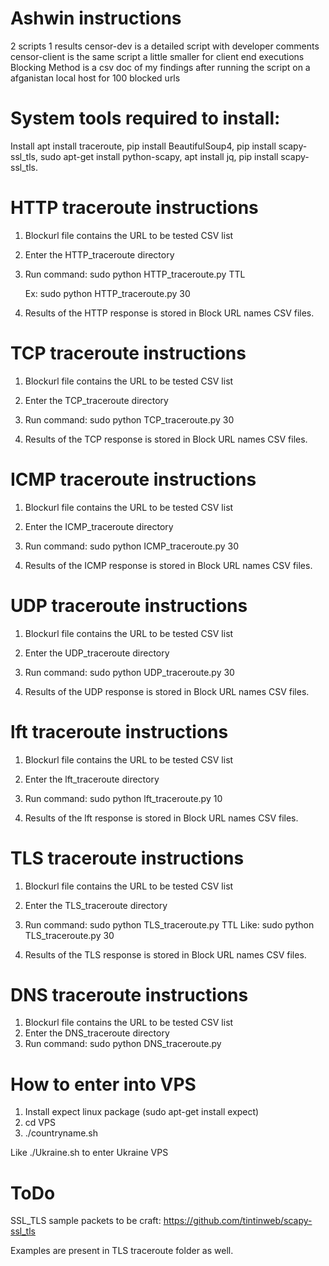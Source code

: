 # Ashwin instructions

2 scripts 1 results
censor-dev is a detailed script with developer comments
censor-client is the same script a little smaller for client end executions
Blocking Method is a csv doc of my findings after running the script on a afganistan local host for 100 blocked urls

# System tools required to install:
Install apt install traceroute, pip install BeautifulSoup4, pip install scapy-ssl_tls, sudo apt-get install python-scapy, apt install jq, pip install scapy-ssl_tls.

# HTTP traceroute instructions

1. Blockurl file contains the URL to be tested CSV list
2. Enter the HTTP_traceroute directory
3. Run command:
	sudo python HTTP_traceroute.py TTL

	Ex: sudo python HTTP_traceroute.py 30

4. Results of the HTTP response is stored in Block URL names CSV files.

# TCP traceroute instructions
1. Blockurl file contains the URL to be tested CSV list
2. Enter the TCP_traceroute directory
3. Run command:
	sudo python TCP_traceroute.py 30

4. Results of the TCP response is stored in Block URL names CSV files.


# ICMP traceroute instructions

1. Blockurl file contains the URL to be tested CSV list
2. Enter the ICMP_traceroute directory
3. Run command:
	sudo python ICMP_traceroute.py 30

4. Results of the ICMP response is stored in Block URL names CSV files.

# UDP traceroute instructions

1. Blockurl file contains the URL to be tested CSV list
2. Enter the UDP_traceroute directory
3. Run command:
	sudo python UDP_traceroute.py 30

4. Results of the UDP response is stored in Block URL names CSV files.

# lft traceroute instructions

1. Blockurl file contains the URL to be tested CSV list
2. Enter the lft_traceroute directory
3. Run command:
	sudo python lft_traceroute.py 10

4. Results of the lft response is stored in Block URL names CSV files.



# TLS traceroute instructions
1. Blockurl file contains the URL to be tested CSV list
2. Enter the TLS_traceroute directory
3. Run command:
	sudo python TLS_traceroute.py TTL
Like:   sudo python TLS_traceroute.py 30

4. Results of the TLS response is stored in Block URL names CSV files.

# DNS traceroute instructions
1. Blockurl file contains the URL to be tested CSV list
2. Enter the DNS_traceroute directory
3. Run command:
	sudo python DNS_traceroute.py 


# How to enter into VPS
1. Install expect linux package (sudo apt-get install expect)
2. cd VPS
3. ./countryname.sh 

 Like ./Ukraine.sh to enter Ukraine VPS


# ToDo
SSL_TLS sample packets to be craft:
https://github.com/tintinweb/scapy-ssl_tls

Examples are present in TLS traceroute folder as well.

 

